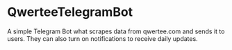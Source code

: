 # QwerteeTelegramBot

A simple Telegram Bot what scrapes data from qwertee.com and sends it to users. They can also turn on notifications to receive daily updates.